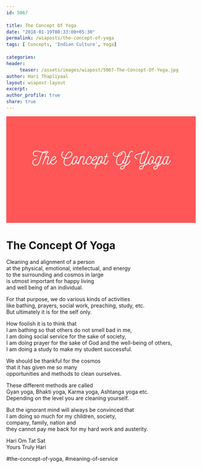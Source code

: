 ```yaml
--- 
id: 5067

title: The Concept Of Yoga
date: "2018-01-19T08:33:00+05:30"
permalink: /wiaposts/the-concept-of-yoga
tags: [ Concepts, 'Indian Culture', Yoga]    

categories: 
header:
     teaser: /assets/images/wiapost/5067-The-Concept-Of-Yoga.jpg
author: Hari Thapliyaal 
layout: wiapost-layout 
excerpt:  
author_profile: true 
share: true 
---
```


![The Concept Of Yoga](/assets/images/wiapost/5067-The-Concept-Of-Yoga.jpg)     
   
# The Concept Of Yoga
    
Cleaning and alignment of a person     
at the physical, emotional, intellectual, and energy     
to the surrounding and cosmos in large     
is utmost important for happy living     
and well being of an individual.    
    
For that purpose, we do various kinds of activities     
like bathing, prayers, social work, preaching, study, etc.     
But ultimately it is for the self only.    
    
How foolish it is to think that     
I am bathing so that others do not smell bad in me,     
I am doing social service for the sake of society,     
I am doing prayer for the sake of God and the well-being of others,     
I am doing a study to make my student successful.    
    
We should be thankful for the cosmos     
that it has given me so many     
opportunities and methods to clean ourselves.    
    
These different methods are called     
Gyan yoga, Bhakti yoga, Karma yoga, Ashtanga yoga etc.     
Depending on the level you are cleaning yourself.    
    
But the ignorant mind will always be convinced that     
I am doing so much for my children, society,     
company, family, nation and     
they cannot pay me back for my hard work and austerity.    
    
Hari Om Tat Sat     
Yours Truly Hari    
    
\#the-concept-of-yoga, #meaning-of-service    
